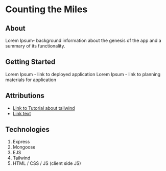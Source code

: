 
<!-- Screenshot/Logo: A screenshot of your app or a logo.
Your app’s name: Include a description of your app and its functionality. Background info about the app and why you built it is a nice touch. - DONE 
Getting started: Include a link to your deployed app and a link to your planning materials.
Attributions: This section should include links to any external resources (such as libraries or assets) you used to develop your application that require attribution. You can exclude this section if it does not apply to your application.
Technologies used: List of the technologies used, for example: JavaScript and any major frameworks or libraries.
Next steps: Planned future enhancements (stretch goals). -->

# Counting the Miles

## About 

Lorem Ipsum- background information about the genesis of the app and a summary of its functionality. 

## Getting Started 

Lorem Ipsum - link to deployed application 
Lorem Ipsum - link to planning materials for application 

## Attributions

- [Link to Tutorial about tailwind](#)
- [ Link text ]( https://google.com)

## Technologies

1. Express 
1. Mongoose
1. EJS
1. Tailwind
1. HTML / CSS / JS (client side JS)